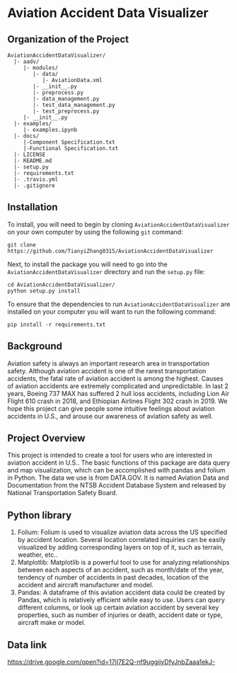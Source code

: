 # Aviation Accident Data Visualizer

Organization of the Project
---------------------------
```
AviationAccidentDataVisualizer/
  |- aadv/
     |- modules/
        |- data/
           |- AviationData.xml
        |- __init__.py
        |- preprocess.py
        |- data_management.py
        |- test_data_management.py
        |- test_preprocess.py 
     |- __init__.py
  |- examples/
     |- examples.ipynb
  |- docs/
     |-Component Specification.txt
     |-Functional Specification.txt
  |- LICENSE
  |- README.md
  |- setup.py
  |- requirements.txt
  |- .travis.yml
  |- .gitignore
```
  
  
  Installation
------------
To install, you will need to begin by cloning `AviationAccidentDataVisualizer` on your own computer by using the following `git` command:

```
git clone https://github.com/TianyiZhang0315/AviationAccidentDataVisualizer
```

Next, to install the package you will need to go into the `AviationAccidentDataVisualizer` directory and run the `setup.py` file:

```
cd AviationAccidentDataVisualizer/
python setup.py install
```

To ensure that the dependencies to run `AviationAccidentDataVisualizer` are installed on your computer you will want to run the following command:

```
pip install -r requirements.txt
```

## Background
Aviation safety is always an important
research area in transportation safety.
Although aviation accident is one of the rarest transportation accidents, the fatal rate of aviation accident is among the highest.
Causes of aviation accidents are extremely complicated and unpredictable.
In last 2 years, Boeing 737 MAX has suffered 2 hull loss accidents, including Lion Air Flight 610 crash in 2018, and Ethiopian Airlines Flight 302 crash in 2019. We hope this project can give people  some intuitive feelings about aviation accidents in U.S., and arouse our awareness of aviation safety as well.

## Project Overview
This project is intended to create a tool for users who are interested in aviation accident in U.S.. The basic functions of this package are data query and map visualization, which can be accomplished with pandas and folium in Python.
The data we use is from DATA.GOV. It is named Aviation Data and Documentation from the NTSB Accident Database System and released by National Transportation Safety Board.

## Python library
1) Folium: Folium is used to visualize aviation data across the US specified by accident location. Several location correlated inquiries can be easily visualized by adding corresponding layers on top of it, such as terrain, weather, etc..
2) Matplotlib: Matplotlib is a powerful tool to use for analyzing relationships between each aspects of an accident, such as month/date of the year, tendency of number of accidents in past decades, location of the accident and aircraft manufacturer and model. 
3) Pandas: A dataframe of this aviation accident data could be created by Pandas, which is relatively efficient while easy to use. Users can query different columns, or look up certain aviation accident by several key properties, such as number of injuries or death, accident date or type, aircraft make or model.

## Data link
https://drive.google.com/open?id=17jI7E2Q-nf9uggiiyDfyJnbZaaa1ekJ-
